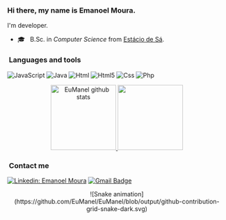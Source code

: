 ### Hi there, my name is Emanoel Moura.

I'm developer.

- 🎓 &nbsp; B.Sc. in *Computer Science* from <a href="https://estacio.br">Estácio de Sá</a>.

<h3>&nbsp;Languages and tools </h3>

![JavaScript](https://img.shields.io/badge/JavaScript-F7DF1E?style=for-the-badge&logo=javascript&logoColor=black)
![Java](https://img.shields.io/badge/Java-ED8B00?style=for-the-badge&logo=java&logoColor=white)
![Html](https://img.shields.io/badge/HTML-239120?style=for-the-badge&logo=html5&logoColor=white)
![Html5](https://img.shields.io/badge/HTML5-E34F26?style=for-the-badge&logo=html5&logoColor=white)
![Css](https://img.shields.io/badge/CSS-239120?&style=for-the-badge&logo=css3&logoColor=white)
![Php](https://img.shields.io/badge/PHP-777BB4?style=for-the-badge&logo=php&logoColor=white)

<div align="center" >
  <a href="https://github.com/EuManel/">
    <img height="150em" src="https://github-readme-stats-sigma-five.vercel.app/api?username=EuManel&theme=radical" alt="EuManel github stats"/>
    <img height="150em" src="https://github-readme-stats-sigma-five.vercel.app/api/top-langs/?username=EuManel&hide=html&layout=compact&theme=radical" />
  </a>
</div>

<h3> &nbsp;Contact me </h3>

[![Linkedin: Emanoel Moura](https://img.shields.io/badge/-LinkedIn-blue?style=flat-square&logo=Linkedin&logoColor=white&link=LINK-DO-SEU-LINKEDIN)](https://www.linkedin.com/in/emanoel-moura-59787a259)
[![Gmail Badge](https://img.shields.io/badge/-Gmail-FF0000?style=flat-square&logo=Gmail&logoColor=white&link=mailto:SEU-EMAIL)](mailto:mouraemanoel80@gmail.com)

<div align="center">
  ![Snake animation](https://github.com/EuManel/EuManel/blob/output/github-contribution-grid-snake-dark.svg)
</div>

